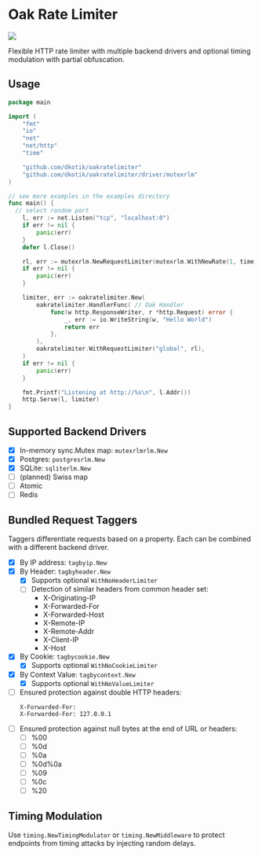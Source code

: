 # Oak Rate Limiter

<p>
	<a href="https://pkg.go.dev/github.com/dkotik/oakratelimiter"><img src="https://img.shields.io/badge/godoc-reference-%23007d9c.svg"></a>
</p>

Flexible HTTP rate limiter with multiple backend drivers and optional timing modulation with partial obfuscation.

## Usage

```go
package main

import (
	"fmt"
	"io"
	"net"
	"net/http"
	"time"

	"github.com/dkotik/oakratelimiter"
	"github.com/dkotik/oakratelimiter/driver/mutexrlm"
)

// see more examples in the examples directory
func main() {
  // select random port
	l, err := net.Listen("tcp", "localhost:0")
	if err != nil {
		panic(err)
	}
	defer l.Close()

	rl, err := mutexrlm.NewRequestLimiter(mutexrlm.WithNewRate(1, time.Second))
	if err != nil {
		panic(err)
	}

	limiter, err := oakratelimiter.New(
		oakratelimiter.HandlerFunc( // Oak Handler
			func(w http.ResponseWriter, r *http.Request) error {
				_, err := io.WriteString(w, "Hello World")
				return err
			},
		),
		oakratelimiter.WithRequestLimiter("global", rl),
	)
	if err != nil {
		panic(err)
	}

	fmt.Printf("Listening at http://%s\n", l.Addr())
	http.Serve(l, limiter)
}
```

## Supported Backend Drivers

- [x] In-memory sync.Mutex map: `mutexrlmrlm.New`
- [x] Postgres: `postgresrlm.New`
- [x] SQLite: `sqliterlm.New`
- [ ] (planned) Swiss map
- [ ] Atomic
- [ ] Redis

## Bundled Request Taggers

Taggers differentiate requests based on a property. Each can be combined with a different backend driver.

- [x] By IP address: `tagbyip.New`
- [x] By Header: `tagbyheader.New`
  - [x] Supports optional `WithNoHeaderLimiter`
  - [ ] Detection of similar headers from common header set:
      - X-Originating-IP
      - X-Forwarded-For
      - X-Forwarded-Host
      - X-Remote-IP
      - X-Remote-Addr
      - X-Client-IP
      - X-Host
- [x] By Cookie: `tagbycookie.New`
  - [x] Supports optional `WithNoCookieLimiter`
- [x] By Context Value: `tagbycontext.New`
  - [x] Supports optional `WithNoValueLimiter`
- [ ] Ensured protection against double HTTP headers:
  ```
  X-Forwarded-For:
  X-Forwarded-For: 127.0.0.1
  ```
- [ ] Ensured protection against null bytes at the end of URL or headers:
  - [ ] %00
  - [ ] %0d
  - [ ] %0a
  - [ ] %0d%0a
  - [ ] %09
  - [ ] %0c
  - [ ] %20

## Timing Modulation

Use `timing.NewTimingModulator` or `timing.NewMiddleware` to protect endpoints from timing attacks by injecting random delays.
